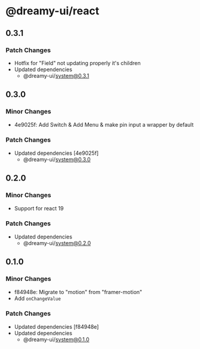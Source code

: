 # @dreamy-ui/react

## 0.3.1

### Patch Changes

-   Hotfix for "Field" not updating properly it's children
-   Updated dependencies
    -   @dreamy-ui/system@0.3.1

## 0.3.0

### Minor Changes

-   4e9025f: Add Switch & Add Menu & make pin input a wrapper by default

### Patch Changes

-   Updated dependencies [4e9025f]
    -   @dreamy-ui/system@0.3.0

## 0.2.0

### Minor Changes

-   Support for react 19

### Patch Changes

-   Updated dependencies
    -   @dreamy-ui/system@0.2.0

## 0.1.0

### Minor Changes

-   f84948e: Migrate to "motion" from "framer-motion"
-   Add `onChangeValue`

### Patch Changes

-   Updated dependencies [f84948e]
-   Updated dependencies
    -   @dreamy-ui/system@0.1.0
